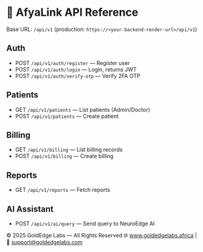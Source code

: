 # 🧩 AfyaLink API Reference

Base URL: `/api/v1` (production: `https://<your-backend-render-url>/api/v1`)

## Auth
- POST `/api/v1/auth/register` — Register user
- POST `/api/v1/auth/login` — Login, returns JWT
- POST `/api/v1/auth/verify-otp` — Verify 2FA OTP

## Patients
- GET `/api/v1/patients` — List patients (Admin/Doctor)
- POST `/api/v1/patients` — Create patient

## Billing
- GET `/api/v1/billing` — List billing records
- POST `/api/v1/billing` — Create billing

## Reports
- GET `/api/v1/reports` — Fetch reports

## AI Assistant
- POST `/api/v1/ai/query` — Send query to NeuroEdge AI


© 2025 GoldEdge Labs — All Rights Reserved
🌐 www.goldedgelabs.africa | 📧 support@goldedgelabs.com
